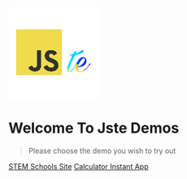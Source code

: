 ![logo](assets/img/logo.png)

# Welcome To Jste Demos

> Please choose the demo you wish to try out

[STEM Schools Site](en-uk/STEM.html ':ignore')
[Calculator Instant App](jste://http://jste-demos.herokuapp.com/en-uk/calculator.html?page=calculator ':ignore')

